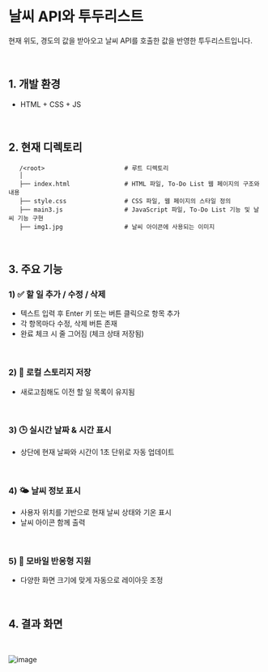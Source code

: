 # 날씨 API와 투두리스트
현재 위도, 경도의 값을 받아오고 날씨 API를 호출한 값을 반영한 투두리스트입니다.

<br>

## 1. 개발 환경
   - HTML + CSS + JS

<br>

## 2. 현재 디렉토리
   ```
      /<root>                      # 루트 디렉토리
      │
      ├── index.html               # HTML 파일, To-Do List 웹 페이지의 구조와 내용
      ├── style.css                # CSS 파일, 웹 페이지의 스타일 정의
      ├── main3.js                 # JavaScript 파일, To-Do List 기능 및 날씨 기능 구현
      ├── img1.jpg                 # 날씨 아이콘에 사용되는 이미지
   ```

   <br>

## 3. 주요 기능

   ### 1) ✅ 할 일 추가 / 수정 / 삭제
   - 텍스트 입력 후 Enter 키 또는 버튼 클릭으로 항목 추가
   - 각 항목마다 수정, 삭제 버튼 존재
   - 완료 체크 시 줄 그어짐 (체크 상태 저장됨)
     
   <br>
    
   ### 2) 💾 로컬 스토리지 저장
   - 새로고침해도 이전 할 일 목록이 유지됨
  
   <br>
   
   ### 3) 🕒 실시간 날짜 & 시간 표시
   - 상단에 현재 날짜와 시간이 1초 단위로 자동 업데이트

   <br>
  
   ### 4) 🌤️ 날씨 정보 표시
   - 사용자 위치를 기반으로 현재 날씨 상태와 기온 표시
   - 날씨 아이콘 함께 출력

   <br>

   ### 5) 📱 모바일 반응형 지원
   - 다양한 화면 크기에 맞게 자동으로 레이아웃 조정

   <br>
  
## 4. 결과 화면

<br>

![image](https://github.com/user-attachments/assets/7d3983fc-268a-458d-99bd-35884103b2ad)


